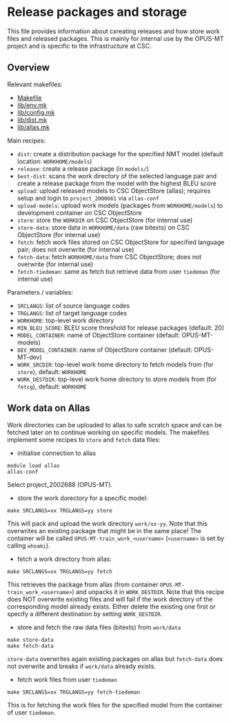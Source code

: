 # Release packages and storage

This file provides information about cxreating releases and how store work files and released packages. This is mainly for internal use by the OPUS-MT project and is specific to the infrastructure at CSC.

## Overview

Relevant makefiles:

* [Makefile](https://github.com/Helsinki-NLP/OPUS-MT-train/blob/master/Makefile)
* [lib/env.mk](https://github.com/Helsinki-NLP/OPUS-MT-train/blob/master/lib/env.mk)
* [lib/config.mk](https://github.com/Helsinki-NLP/OPUS-MT-train/blob/master/lib/config.mk)
* [lib/dist.mk](https://github.com/Helsinki-NLP/OPUS-MT-train/blob/master/lib/dist.mk)
* [lib/allas.mk](https://github.com/Helsinki-NLP/OPUS-MT-train/blob/master/lib/dist.mk)


Main recipes:

* `dist`: create a distribution package for the specified NMT model (default location: `WORKHOME/models`)
* `release`: create a release package (in `models/`)
* `best-dist`: scans the work directory of the selected language pair and create a release package from the model with the highest BLEU score
* `upload`: upload released models to CSC ObjectStore (allas); requires setup and login to `project_2000661` via `allas-conf`
* `upload-models`: upload work models (packages from `WORKHOME/models`) to development container on CSC ObjectStore
* `store`: store the `WORKDIR` on CSC ObjectStore (for internal use)
* `store-data`: store data in `WORKHOME/data` (raw bitexts) on CSC ObjectStore (for internal use)
* `fetch`: fetch work files stored on CSC ObjectStore for specified language pair; does not overwrite (for internal use)
* `fetch-data`: fetch `WORKHOME/data` from CSC ObjectStore; does not overwrite (for internal use)
* `fetch-tiedeman`: same as fetch but retrieve data from user `tiedeman` (for internal use)


Parameters / variables:

* `SRCLANGS`: list of source language codes
* `TRGLANGS`: list of target language codes
* `WORKHOME`: top-level work directory
* `MIN_BLEU_SCORE`: BLEU score threshold for release packages (default: 20)
* `MODEL_CONTAINER`: name of ObjectStore container (default: OPUS-MT-models)
* `DEV_MODEL_CONTAINER`: name of ObjectStore container (default: OPUS-MT-dev)
* `WORK_SRCDIR`: top-level work home directory to fetch models from (for `store`), default: `WORKHOME`
* `WORK_DESTDIR`: top-level work home directory to store models from (for `fetcg`), default: `WORKHOME`




## Work data on Allas

Work directories can be uploaded to allas to safe scratch space and can be fetched later on to continue working on specific models. The makefiles implement some recipes to `store` and `fetch` data files:


* initialise connection to allas

```
module load allas
allas-conf
```

Select project_2002688 (OPUS-MT).



* store the work dorectory for a specific model:

```
make SRCLANGS=xx TRGLANGS=yy store
```

This will pack and upload the work directory `work/xx-yy`. Note that this overwrites an existing package that might be in the same place! The container will be called `OPUS-MT-train_work_<username>` (`<username>` is set by calling `whoami`).


* fetch a work directory from allas:

```
make SRCLANGS=xx TRGLANGS=yy fetch
```

This retrieves the package from allas (from container `OPUS-MT-train_work_<username>`) and unpacks it in `WORK_DESTDIR`. Note that this recipe does NOT overwrite existing files and will fail if the work directory of the corresponding model already exists. Either delete the existing one first or specify a different destination by setting `WORK_DESTDIR`.


* store and fetch the raw data files (bitexts) from `work/data`

```
make store-data
make fetch-data
```

`store-data` overwrites again existing packages on allas but `fetch-data` does not overwrite and breaks if `work/data` already exists.


* fetch work files from user `tiedeman`

```
make SRCLANGS=xx TRGLANGS=yy fetch-tiedeman
```

This is for fetching the work files for the specified model from the container of user `tiedeman`.
